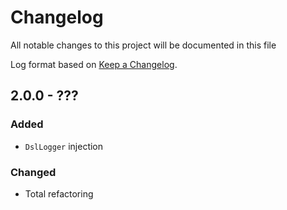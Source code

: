 # Changelog

All notable changes to this project will be documented in this file

Log format based on [Keep a Changelog](https://keepachangelog.com/en/1.0.0/).

## 2.0.0 - ???

### Added

* `DslLogger` injection 

### Changed

* Total refactoring